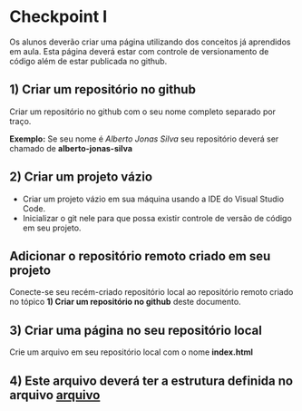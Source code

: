 # Checkpoint I

Os alunos deverão criar uma página utilizando dos conceitos já aprendidos em aula.
Esta página deverá estar com controle de versionamento de código além de estar publicada no github.

## 1) Criar um repositório no github
Criar um repositório no github com o seu nome completo separado por traço.

**Exemplo:** Se seu nome é *Alberto Jonas Silva* seu repositório deverá ser chamado de **alberto-jonas-silva**

## 2) Criar um projeto vázio 
 - Criar um projeto vázio em sua máquina usando a IDE do Visual Studio Code.
 - Inicializar o git nele para que possa existir controle de versão de código em seu projeto.

 ## Adicionar o repositório remoto criado em seu projeto
 Conecte-se seu recém-criado repositório local ao repositório remoto criado no tópico **1) Criar um repositório no github** deste documento.

 ## 3) Criar uma página no seu repositório local
 Crie um arquivo em seu repositório local com o nome **index.html**

 ## 4) Este arquivo deverá ter a estrutura definida no arquivo [arquivo](leandro_budau_moraes.html)
